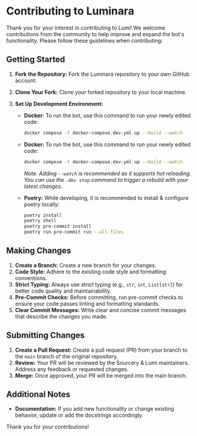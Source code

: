 # Contributing to Luminara

Thank you for your interest in contributing to Lumi! We welcome contributions from the community to help improve and
expand the bot's functionality. Please follow these guidelines when contributing:

## Getting Started

1. **Fork the Repository:** Fork the Luminara repository to your own GitHub account.

2. **Clone Your Fork:** Clone your forked repository to your local machine.

3. **Set Up Development Environment:**

    * **Docker:** To run the bot, use this command to run your newly edited code:

      ```bash
      docker compose -f docker-compose.dev.yml up --build --watch
      ```

    * **Docker:** To run the bot, use this command to run your newly edited code:

      ```bash
      docker compose -f docker-compose.dev.yml up --build --watch
      ```

      *Note: Adding `--watch` is recommended as it supports hot reloading. You can use the `.dev stop` command to trigger a rebuild with your latest changes.*

    * **Poetry:** While developing, it is recommended to install & configure poetry locally:

      ```bash
      poetry install
      poetry shell
      poetry pre-commit install
      poetry run pre-commit run --all-files
      ```

## Making Changes

1. **Create a Branch:** Create a new branch for your changes.
2. **Code Style:** Adhere to the existing code style and formatting conventions.
3. **Strict Typing:** Always use strict typing (e.g., `str`, `int`, `List[str]`) for better code quality and
   maintainability.
4. **Pre-Commit Checks:** Before committing, run pre-commit checks to ensure your code passes linting and formatting
   standards.
5. **Clear Commit Messages:** Write clear and concise commit messages that describe the changes you made.

## Submitting Changes

1. **Create a Pull Request:** Create a pull request (PR) from your branch to the `main` branch of the original
   repository.
2. **Review:** Your PR will be reviewed by the Sourcery & Lumi maintainers. Address any feedback or requested changes.
3. **Merge:** Once approved, your PR will be merged into the main branch.

## Additional Notes

* **Documentation:** If you add new functionality or change existing behavior, update or add the docstrings accordingly.

Thank you for your contributions!
